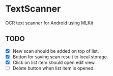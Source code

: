 # TextScanner
OCR text scanner for Android using MLKit


## TODO
- [X] New scan should be added on top of list.
- [X] Button for saving scan result to local storage.
- [X] Click on list item should open edit view.
- [ ] Delete button when list item is opened.
